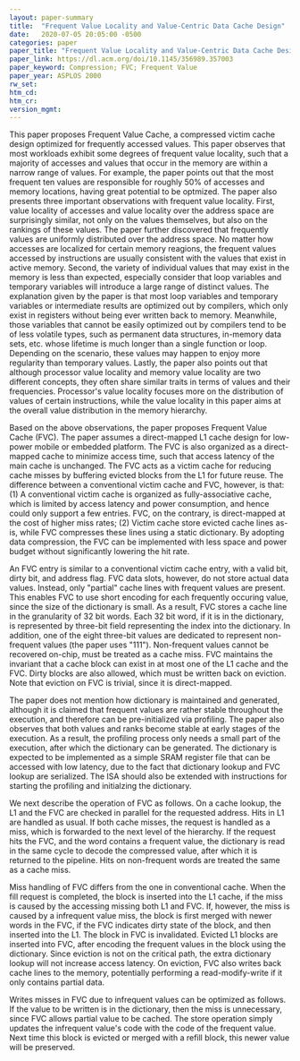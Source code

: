 ```yaml
---
layout: paper-summary
title:  "Frequent Value Locality and Value-Centric Data Cache Design"
date:   2020-07-05 20:05:00 -0500
categories: paper
paper_title: "Frequent Value Locality and Value-Centric Data Cache Design"
paper_link: https://dl.acm.org/doi/10.1145/356989.357003
paper_keyword: Compression; FVC; Frequent Value
paper_year: ASPLOS 2000
rw_set:
htm_cd:
htm_cr:
version_mgmt:
---
```


This paper proposes Frequent Value Cache, a compressed victim cache design optimized for frequently accessed values.
This paper observes that most workloads exhibit some degrees of frequent value locality, such that a majority of accesses
and values that occur in the memory are within a narrow range of values. For example, the paper points out that the 
most frequent ten values are responsible for roughly 50% of accesses and memory locations, having great potential to be 
optmized. The paper also presents three important observations with frequent value locality. First, value locality
of accesses and value locality over the address space are surprisingly similar, not only on the values themselves, but
also on the rankings of these values. The paper further discovered that frequently values are uniformly distributed 
over the address space. No matter how accesses are localized for certain memory reagions, the frequent values accessed
by instructions are usually consistent with the values that exist in active memory.
Second, the variety of individual values that may exist in the memory is less than expected, especially consider that
loop variables and temporary variables will introduce a large range of distinct values. The explanation given by the 
paper is that most loop variables and temporary variables or intermediate results are optimized out by compilers, 
which only exist in registers without being ever written back to memory. Meanwhile, those variables that cannot be easily
optimized out by compilers tend to be of less volatile types, such as permanent data structures, in-memory data sets, etc.
whose lifetime is much longer than a single function or loop. Depending on the scenario, these values may happen to 
enjoy more regularity than temporary values.
Lastly, the paper also points out that although processor value locality and memory value locality are two different 
concepts, they often share similar traits in terms of values and their frequencies. Processor's value locality focuses 
more on the distribution of values of certain instructions, while the value locality in this paper aims at the overall
value distribution in the memory hierarchy.

Based on the above observations, the paper proposes Frequent Value Cache (FVC). The paper assumes a direct-mapped L1
cache design for low-power mobile or embedded platform. The FVC is also organized as a direct-mapped cache to minimize
access time, such that access latency of the main cache is unchanged. The FVC acts as a victim cache for reducing cache
misses by buffering evicted blocks from the L1 for future reuse. The difference between a conventional victim cache 
and FVC, however, is that: (1) A conventional victim cache is organized as fully-associative cache, which is limited by
access latency and power consumption, and hence could only support a few entries. FVC, on the contrary, is direct-mapped
at the cost of higher miss rates; (2) Victim cache store evicted cache lines as-is, while FVC compresses these lines
using a static dictionary. By adopting data compression, the FVC can be implemented with less space and power budget
without significantly lowering the hit rate.

An FVC entry is similar to a conventional victim cache entry, with a valid bit, dirty bit, and address flag. FVC data
slots, however, do not store actual data values. Instead, only "partial" cache lines with frequent values are present.
This enables FVC to use short encoding for each frequently occuring value, since the size of the dictionary is small. 
As a result, FVC stores a cache line in the granularity of 32 bit words. Each 32 bit word, if it is in the dictionary, 
is represented by three-bit field representing the index into the dictionary. In addition, one of the eight three-bit 
values are dedicated to represent non-frequent values (the paper uses "111"). Non-frequent values cannot be recovered
on-chip, must be treated as a cache miss.
FVC maintains the invariant that a cache block can exist in at most one of the L1 cache and the FVC. Dirty blocks are 
also allowed, which must be written back on eviction.
Note that eviction on FVC is trivial, since it is direct-mapped.

The paper does not mention how dictionary is maintained and generated, although it is claimed that frequent values are
rather stable throughout the execution, and therefore can be pre-initialized via profiling. The paper also observes that
both values and ranks become stable at early stages of the execution. As a result, the profiling process only needs a 
small part of the execution, after which the dictionary can be generated. The dictionary is expected to be implemented
as a simple SRAM register file that can be accessed with low latency, due to the fact that dictionary lookup and 
FVC lookup are serialized. The ISA should also be extended with instructions for starting the profiling and initialzing 
the dictionary.

We next describe the operation of FVC as follows. On a cache lookup, the L1 and the FVC are checked in parallel for the 
requested address. Hits in L1 are handled as usual. If both cache misses, the request is handled as a miss, which is forwarded
to the next level of the hierarchy. If the request hits the FVC, and the word contains a frequent value, the dictionary
is read in the same cycle to decode the compressed value, after which it is returned to the pipeline. Hits on non-frequent
words are treated the same as a cache miss. 

Miss handling of FVC differs from the one in conventional cache. When the fill request is completed, the block is inserted into the L1 cache, if the miss is caused by the accessing missing both L1 and FVC.
If, however, the miss is caused by a infrequent value miss, the block is first merged with newer words in the FVC, if the 
FVC indicates dirty state of the block, and then inserted into the L1. The block in FVC is invalidated.
Evicted L1 blocks are inserted into FVC, after encoding the frequent values in the block using the dictionary. Since eviction
is not on the critical path, the extra dictionary lookup will not increase access latency. 
On eviction, FVC also writes back cache lines to the memory, potentially performing a read-modify-write if it only contains 
partial data.

Writes misses in FVC due to infrequent values can be optimized as follows. If the value to be written is in the dictionary,
then the miss is unnecessary, since FVC allows partial value to be cached. The store operation simply updates the 
infrequent value's code with the code of the frequent value. Next time this block is evicted or merged with a refill block, 
this newer value will be preserved.

